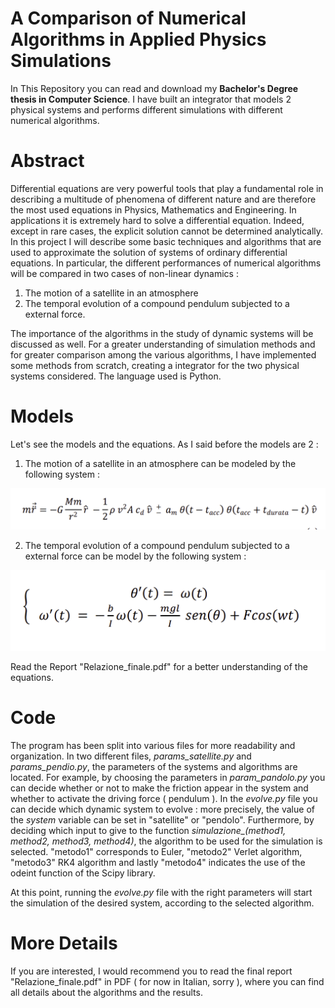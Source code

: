 # A Comparison of Numerical Algorithms in Applied Physics Simulations


In This Repository you can read and download my **Bachelor's Degree thesis in Computer Science**. I have built an integrator that models 2 physical systems and performs different simulations with different numerical algorithms.


# Abstract

Differential equations are very powerful tools that play a fundamental role in describing a multitude of phenomena of different nature and are therefore the most used equations in Physics, Mathematics and Engineering. In applications it is extremely hard to solve a differential equation. Indeed, except in rare cases, the explicit solution cannot be determined analytically.
In this project I will describe some basic techniques and algorithms that are used to approximate the solution of systems of ordinary differential equations. In particular, the different performances of numerical algorithms will be compared in two cases of non-linear dynamics :

1. The motion of a satellite in an atmosphere
1. The temporal evolution of a compound pendulum subjected to a external force.

The importance of the algorithms in the study of dynamic systems will be discussed as well.
For a greater understanding of simulation methods and for greater comparison among the various algorithms, I have implemented some 
methods from scratch, creating a integrator for the two physical systems considered. The language used is Python.



# Models 

Let's see the models and the equations. As I said before the models are 2 : 

1) The motion of a satellite in an atmosphere can be modeled by the following system : 

![model1](https://github.com/senad96/DegreeThesis/blob/master/model1.png?raw=true)


2) The temporal evolution of a compound pendulum subjected to a external force can be model by the following system : 

![model1](https://github.com/senad96/DegreeThesis/blob/master/model2.png?raw=true)


Read the Report "Relazione_finale.pdf" for a better understanding of the equations.




# Code

The program has been split into various files for more readability and organization. In two different files, *params_satellite.py* and
*params_pendio.py*, the parameters of the systems and algorithms are located. For example, by choosing the parameters in *param_pandolo.py* you can decide whether or not to make the friction appear in the system and whether to activate the driving force ( pendulum ). In the *evolve.py* file you can decide which dynamic system to evolve : more precisely, the value of the *system* variable can be set in "satellite" or "pendolo".
Furthermore, by deciding which input to give to the function *simulazione_(method1, method2, method3, method4)*, the algorithm to be used for the simulation is selected. "metodo1" corresponds to Euler, "metodo2" Verlet algorithm, "metodo3" RK4 algorithm and lastly "metodo4" indicates the use of the odeint function of the Scipy library. 

At this point, running the *evolve.py* file with the right parameters will start the simulation of the desired system, according to the selected algorithm.


# More Details

If you are interested, I would recommend you to read the final report "Relazione_finale.pdf" in PDF ( for now in Italian, sorry ), where you can find all details about the algorithms and the results.
